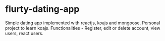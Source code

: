 # flurty-dating-app

Simple dating app implemented with reactjs, koajs and mongoose.
Personal project to learn koajs.
Functionalities - Register, edit or delete account, view users, react users.

